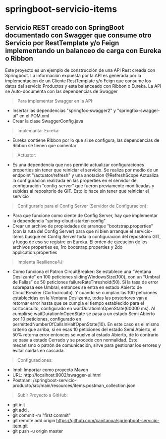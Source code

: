 # springboot-servicio-items
## Servicio REST creado con SpringBoot documentado con Swagger que consume otro Servicio por RestTemplate y/o Feign implementando un balanceo de carga con Eureka o Ribbon

Este proyecto es un ejemplo de construcción de una API Rest creada con Springboot.
La información expuesta por la API es generada por la implementacion de un Cliente RestTemplate y/o Feign que consume los datos del servicio Productos y esta balanceado con Ribbon o Eureka.
La API se Auto-documenta con las dependencias de Swagger

> Para implementar Swagger en la API:
  - Insertar las dependencias "springfox-swagger2" y "springfox-swagger-ui" en el POM.xml
  - Crear la clase SwaggerConfig.java

> Implemantar Eureka:
- Eureka contiene Ribbon por lo que si se configura, las dependencias de Ribbon se tienen que comentar

> Actuator:
- Es una dependencia que nos permite actualizar configuraciones properties sin tener que reiniciar el servicio. 
	Se realiza por medio de un endpoint "/actuator/refresh" y una anotacion @RefreshScope
	Actualiza la configuracion realizada en las properties en el servidor de configuración 	"config-server" que fueron previamente modificadas y subidas al repositorio de GIT.
	Esto lo hace sin tener que reiniciar el servicio

> Configurarlo para el Config Server (Servidor de Configuracion):
- Para que funcione como ciente de Config Server, hay que implementar la dependencia "spring-cloud-starter-config"
- Crear un archivo de propiedades de arranque "bootstrap.properties" (con la ruta del Config Server) para que ni bien 
  arranque el servicio-items busque en Config Server toda la configuracion del repositorio GIT, y luego de eso se registre 
  en Eureka.
  El orden de ejecución de los archivos properties es, 1ro bootstrap.properties y 2do application.properties  

> Implenta Resilience4J: 
- Como funciona el Patron CircuitBreaker: 
Se establece una “Ventana Deslizante” en 100 peticiones slidingWindowsSize(100), con un “Umbral de Fallas” de 50 peticiones failureRateThreshold(50). Si la tasa de error sobrepasa ese Umbral, entonces se entra en estado Abierto de CircuitBreaker (Cortocircuito). Y cuando se cumplan las 100 peticiones establecidas en la Ventana Deslizante, todas las posteriores van a retornar error hasta que se cumpla el tiempo establecido para el cortocircuito, configurado en waitDurationInOpenState(60000 ms). 
Al cumplirse waitDurationInOpenState se pasa a un estado Semi Abierto por 10 peticiones, configurado en permittedNumberOfCallsInHalfOpenState(10). 
En este caso es el mismo criterio que arriba, si en esas 10 peticiones del estado Semi Abierto, el 50% retorna error entonces se vuelve al estado Abierto, de lo contrario se pasa a estado Cerrado y se procede con normalidad.
Este mecanismo o patrón de comunicación, sirve para gestionar los errores y evitar caídas en cascada.


> Configuraciones:
- Impl: Importar como proyecto Maven
- URL: http://localhost:8002/swagger-ui.html
- Postman: /springboot-servicio-producto/src/main/resources/items.postman_collection.json


> Subir Proyecto a GitHub:
- git init
- git add .
- git commit -m "first commit"
- git remote add origin https://github.com/canitanoa/springboot-servicio-item.git
- git push -u origin master